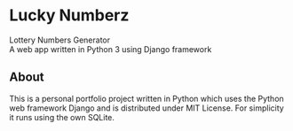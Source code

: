 # Lucky Numberz  
Lottery Numbers Generator  
A web app written in Python 3 using Django framework  

## About
This is a personal portfolio project written in Python which uses the Python web framework Django and is distributed under MIT License. For simplicity it runs using the own SQLite.  
